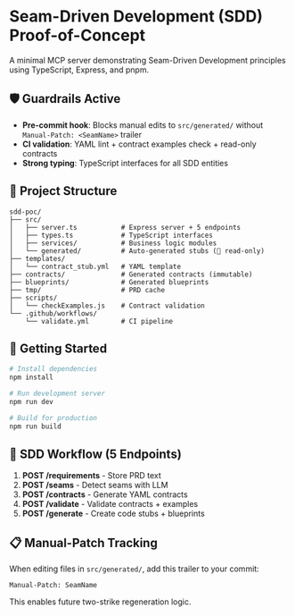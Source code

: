 # Seam-Driven Development (SDD) Proof-of-Concept

A minimal MCP server demonstrating Seam-Driven Development principles using TypeScript, Express, and pnpm.

## 🛡️ Guardrails Active

- **Pre-commit hook**: Blocks manual edits to `src/generated/` without `Manual-Patch: <SeamName>` trailer
- **CI validation**: YAML lint + contract examples check + read-only contracts
- **Strong typing**: TypeScript interfaces for all SDD entities

## 📁 Project Structure

```
sdd-poc/
├── src/
│   ├── server.ts           # Express server + 5 endpoints
│   ├── types.ts            # TypeScript interfaces
│   ├── services/           # Business logic modules
│   └── generated/          # Auto-generated stubs (🚧 read-only)
├── templates/
│   └── contract_stub.yml   # YAML template
├── contracts/              # Generated contracts (immutable)
├── blueprints/             # Generated blueprints
├── tmp/                    # PRD cache
├── scripts/
│   └── checkExamples.js    # Contract validation
└── .github/workflows/
    └── validate.yml        # CI pipeline
```

## 🚀 Getting Started

```bash
# Install dependencies
npm install

# Run development server
npm run dev

# Build for production
npm run build
```

## 🔄 SDD Workflow (5 Endpoints)

1. **POST /requirements** - Store PRD text
2. **POST /seams** - Detect seams with LLM
3. **POST /contracts** - Generate YAML contracts
4. **POST /validate** - Validate contracts + examples
5. **POST /generate** - Create code stubs + blueprints

## 📋 Manual-Patch Tracking

When editing files in `src/generated/`, add this trailer to your commit:

```
Manual-Patch: SeamName
```

This enables future two-strike regeneration logic.
